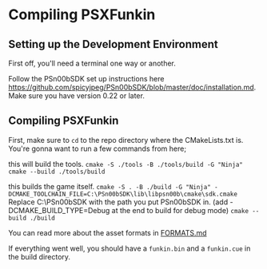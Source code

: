 # Compiling PSXFunkin

## Setting up the Development Environment
First off, you'll need a terminal one way or another.

Follow the PSn00bSDK set up instructions here https://github.com/spicyjpeg/PSn00bSDK/blob/master/doc/installation.md. Make sure you have version 0.22 or later.

## Compiling PSXFunkin
First, make sure to `cd` to the repo directory where the CMakeLists.txt is. You're gonna want to run a few commands from here;

this will build the tools.
`cmake -S ./tools -B ./tools/build -G "Ninja"` 
`cmake --build ./tools/build`

this builds the game itself.
`cmake -S . -B ./build -G "Ninja" -DCMAKE_TOOLCHAIN_FILE=C:\PSn00bSDK\lib\libpsn00b\cmake\sdk.cmake` Replace C:\PSn00bSDK with the path you put PSn00bSDK in.
(add -DCMAKE_BUILD_TYPE=Debug at the end to build for debug mode) 
`cmake --build ./build` 

You can read more about the asset formats in [FORMATS.md](/FORMATS.md)

If everything went well, you should have a `funkin.bin` and a `funkin.cue` in the build directory.
